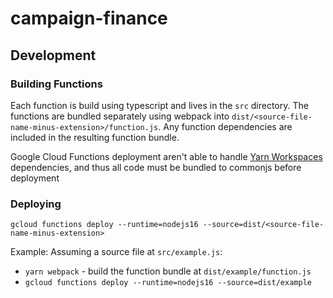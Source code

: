 # campaign-finance

## Development

### Building Functions
Each function is build using typescript and lives in the `src` directory. The functions are bundled separately using webpack into `dist/<source-file-name-minus-extension>/function.js`. Any function dependencies are included in the resulting function bundle.

Google Cloud Functions deployment aren't able to handle [Yarn Workspaces](https://classic.yarnpkg.com/lang/en/docs/workspaces/) dependencies, and thus all code must be bundled to commonjs before deployment

### Deploying
`gcloud functions deploy --runtime=nodejs16 --source=dist/<source-file-name-minus-extension>`

Example:
Assuming a source file at `src/example.js`:
* `yarn webpack` - build the function bundle at `dist/example/function.js`
* `gcloud functions deploy --runtime=nodejs16 --source=dist/example`
